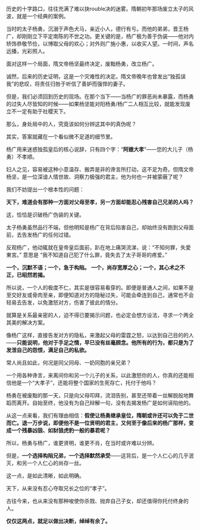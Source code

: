 
历史的十字路口，往往充满了难以抉rouble决的迷雾。隋朝初年那场废立太子的风波，就是一个经典的案例。

当时的太子杨勇，沉溺于声色犬马，亲近小人，德行有亏。而他的弟弟，晋王杨广，却刚刚立下平定南陈的不世之功。更关键的是，杨广极为善于伪装——他对内矫饰恭敬节俭，以博取父母的欢心；对外则广施小惠，以收买人望。一时间，声名远播，光彩照人。

面对这样一个局面，隋文帝杨坚最终决定，废黜杨勇，改立杨广。


诚然，后来的历史证明，这是一个灾难性的决定。隋文帝晚年也曾发出“独孤误我”的悲叹，将责任归咎于听信了善妒而强悍的妻子。

但是，我们必须回到历史的现场。在那个当下——当杨广的罪恶尚未暴露，而杨勇的过失人尽皆知的时候——如果杨坚能对阳杨勇/杨广二人相互比较，就能发现废立不一定有助于社稷天下。

那么，身处局中的人，究竟该如何分辨这其中的真伪呢？

其实，答案就藏在一个看似微不足道的细节里。

杨广用来迷惑独孤皇后的核心说辞，只有四个字：“**阿㜜大孝**”——您的大儿子（杨勇）不孝顺。

妇人之见，容易被这种小意温存、搬弄是非的谗言所打动，这不足为奇。但隋文帝杨坚，是一位深谙人情世故、洞察力极强的君主，他为何也一并被蒙蔽了呢？


我们不妨提出一个根本性的问题：

**天下，难道会有那种一方面对父母至孝，另一方面却能忍心残害自己兄弟的人吗？**

这，恰恰是识破杨广伪装的关键。

太子杨勇虽然品行不端，但他明知是杨广在背后陷害自己，却始终没有跑到父母面前，去告发杨广的任何过错。

反观杨广，他动辄就在皇帝皇后面前，趴在地上痛哭流涕，说：“不知何罪，失愛東宮。” 意思是 “我不知道自己犯了什么罪，竟失去了太子哥哥的疼爱。”

**一个，沉默不语；一个，急于构陷。**
**一个，尚存宽厚之心；一个，其心术之不正，已昭然若揭。**


所以说，一个人的极度不仁，其实是很容易看穿的。即便是普通人之间，如果不是至交好友或骨肉至亲，即便知道对方的隐秘过失，可能会牵连到自己，通常也不会轻易去告发，以免激怒对方，伤害了彼此的情分。

就算是关系最亲密的人，迫不得已要揭示问题，也必定会想方设法，寻求一个两全其美的解决方案。

像杨广这样，直接告发对方的隐私，来激起父母的雷霆之怒，以达到自己目的的人——**只能说明，他对于手足之情，早已没有丝毫顾念。他所有的行为，都只是为了发泄自己的怨恨，满足自己的私欲。**

常人尚且如此，何况是同父同母、一奶同胞的亲兄弟？

一个用各种谗言，来离间你和另一个儿子的关系，以此激怒你的人，你真的还能相信他是一个“大孝子”，还能将整个国家的生死存亡，托付于他吗？


杨勇在被废黜的那一天，只是向父母叩拜，流泪告别，甚至还带着一丝解脱般地舞蹈而离开。自始至终，他没有为自己辩解一句，没有去揭发杨广是如何诬陷他的。

从这一点来看，我们有理由相信：**假使让杨勇继承皇位，隋朝或许还可以免于二世而亡。退一万步说，即便他不是一位贤明的君主，又何至于像后来的杨广那样，变成一个残暴凶狠、如豺狼虎豹一般的暴君呢？**

所以，杨勇与杨广，谁更贤明，谁更不肖，在当时或许难以分辨。

但是，**一个选择构陷兄弟，一个选择默然承受**——这背后，是一个人仁心的几乎泯灭，和另一个人仁心的尚存一丝。

这一点，是如此清晰，如此明确。

天下，从来没有忍心夺取兄长之位的“孝子”。

古往今来，也从来没有那种唆使你杀戮、抛弃自己子女，却还值得你托付终身的人。

**仅仅这两点，就足以做出决断，绰绰有余了。**
